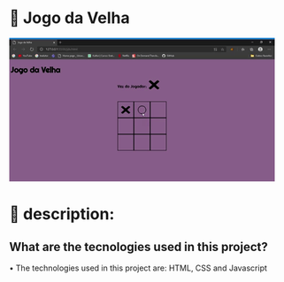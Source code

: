 # 👵 Jogo da Velha 

![gif jogo-da-velha](https://github.com/JulieneFlora/Jogo-da-Velha/blob/master/giphy.gif)

# 📌 description:
## What are the tecnologies used in this project?
• The technologies used in this project are: HTML, CSS and Javascript
